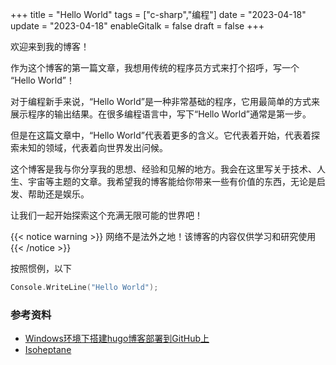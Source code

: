 +++
title = "Hello World"
tags = ["c-sharp","编程"]
date = "2023-04-18"
update = "2023-04-18"
enableGitalk = false
draft = false
+++

欢迎来到我的博客！

作为这个博客的第一篇文章，我想用传统的程序员方式来打个招呼，写一个 “Hello World”！

对于编程新手来说，“Hello World”是一种非常基础的程序，它用最简单的方式来展示程序的输出结果。在很多编程语言中，写下“Hello World”通常是第一步。

但是在这篇文章中，“Hello World”代表着更多的含义。它代表着开始，代表着探索未知的领域，代表着向世界发出问候。

这个博客是我与你分享我的思想、经验和见解的地方。我会在这里写关于技术、人生、宇宙等主题的文章。我希望我的博客能给你带来一些有价值的东西，无论是启发、帮助还是娱乐。

让我们一起开始探索这个充满无限可能的世界吧！

{{< notice warning >}}
网络不是法外之地！该博客的内容仅供学习和研究使用
{{< /notice >}}


按照惯例，以下

```c sharp
Console.WriteLine("Hello World");
```

### 参考资料
- [Windows环境下搭建hugo博客部署到GitHub上](https://cloud.tencent.com/developer/article/1834162)
- [Isoheptane](https://github.com/Isoheptane/isoheptane.github.io)